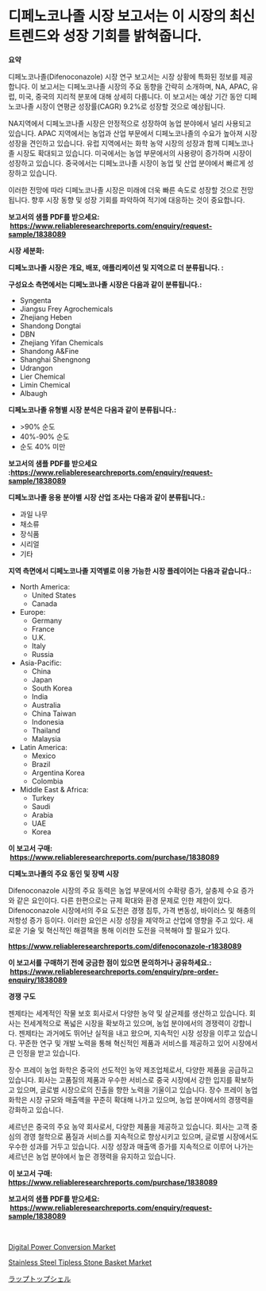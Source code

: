 <p><h1>디페노코나졸 시장 보고서는 이 시장의 최신 트렌드와 성장 기회를 밝혀줍니다.</h1></p><p><strong>요약</strong></p>
<p><p>디페노코나졸(Difenoconazole) 시장 연구 보고서는 시장 상황에 특화된 정보를 제공합니다. 이 보고서는 디페노코나졸 시장의 주요 동향을 간략히 소개하며, NA, APAC, 유럽, 미국, 중국의 지리적 분포에 대해 상세히 다룹니다. 이 보고서는 예상 기간 동안 디페노코나졸 시장이 연평균 성장률(CAGR) 9.2%로 성장할 것으로 예상됩니다.</p><p>NA지역에서 디페노코나졸 시장은 안정적으로 성장하여 농업 분야에서 널리 사용되고 있습니다. APAC 지역에서는 농업과 산업 부문에서 디페노코나졸의 수요가 높아져 시장 성장을 견인하고 있습니다. 유럽 지역에서는 화학 농약 시장의 성장과 함께 디페노코나졸 시장도 확대되고 있습니다. 미국에서는 농업 부문에서의 사용량이 증가하며 시장이 성장하고 있습니다. 중국에서는 디페노코나졸 시장이 농업 및 산업 분야에서 빠르게 성장하고 있습니다.</p><p>이러한 전망에 따라 디페노코나졸 시장은 미래에 더욱 빠른 속도로 성장할 것으로 전망됩니다. 향후 시장 동향 및 성장 기회를 파악하여 적기에 대응하는 것이 중요합니다.</p></p>
<p><strong>보고서의 샘플 PDF를 받으세요: &nbsp;<a href="https://www.reliableresearchreports.com/enquiry/request-sample/1838089">https://www.reliableresearchreports.com/enquiry/request-sample/1838089</a></strong></p>
<p><strong>시장 세분화:</strong></p>
<p><strong> 디페노코나졸 시장은 개요, 배포, 애플리케이션 및 지역으로 더 분류됩니다. :</strong></p>
<p><strong>구성요소 측면에서는 디페노코나졸 시장은 다음과 같이 분류됩니다.:</strong></p>
<p><ul><li>Syngenta</li><li>Jiangsu Frey Agrochemicals</li><li>Zhejiang Heben</li><li>Shandong Dongtai</li><li>DBN</li><li>Zhejiang Yifan Chemicals</li><li>Shandong A&Fine</li><li>Shanghai Shengnong</li><li>Udrangon</li><li>Lier Chemical</li><li>Limin Chemical</li><li>Albaugh</li></ul></p>
<p><strong> 디페노코나졸 유형별 시장 분석은 다음과 같이 분류됩니다.:</strong></p>
<p><ul><li>>90% 순도</li><li>40%-90% 순도</li><li>순도 40% 미만</li></ul></p>
<p><strong>보고서의 샘플 PDF를 받으세요 :<a href="https://www.reliableresearchreports.com/enquiry/request-sample/1838089">https://www.reliableresearchreports.com/enquiry/request-sample/1838089</a></strong></p>
<p><strong> 디페노코나졸 응용 분야별 시장 산업 조사는 다음과 같이 분류됩니다.:</strong></p>
<p><ul><li>과일 나무</li><li>채소류</li><li>장식품</li><li>시리얼</li><li>기타</li></ul></p>
<p><strong>지역 측면에서 디페노코나졸 지역별로 이용 가능한 시장 플레이어는 다음과 같습니다.:</strong></p>
<p><ul>
    <li>
        North America:
        <ul>
            <li>United States</li>
            <li>Canada</li>
        </ul>
    </li>
    <li>
        Europe:
        <ul>
            <li>Germany</li>
            <li>France</li>
            <li>U.K.</li>
            <li>Italy</li>
            <li>Russia</li>
        </ul>
    </li>
    <li>
        Asia-Pacific:
        <ul>
            <li>China</li>
            <li>Japan</li>
            <li>South Korea</li>
            <li>India</li>
            <li>Australia</li>
            <li>China Taiwan</li>
            <li>Indonesia</li>
            <li>Thailand</li>
            <li>Malaysia</li>
        </ul>
    </li>
    <li>
        Latin America:
        <ul>
            <li>Mexico</li>
            <li>Brazil</li>
            <li>Argentina Korea</li>
            <li>Colombia</li>
        </ul>
    </li>
    <li>
        Middle East & Africa:
        <ul>
            <li>Turkey</li>
            <li>Saudi</li>
            <li>Arabia</li>
            <li>UAE</li>
            <li>Korea</li>
        </ul>
    </li>
    </ul></p>
<p><strong>이 보고서 구매: &nbsp;<a href="https://www.reliableresearchreports.com/purchase/1838089">https://www.reliableresearchreports.com/purchase/1838089</a></strong></p>
<p><strong>디페노코나졸의 주요 동인 및 장벽 시장</strong></p>
<p><p>Difenoconazole 시장의 주요 동력은 농업 부문에서의 수확량 증가, 살충제 수요 증가와 같은 요인이다. 다른 한편으로는 규제 확대와 환경 문제로 인한 제한이 있다. Difenoconazole 시장에서의 주요 도전은 경쟁 침투, 가격 변동성, 바이러스 및 해충의 저항성 증가 등이다. 이러한 요인은 시장 성장을 제약하고 산업에 영향을 주고 있다. 새로운 기술 및 혁신적인 해결책을 통해 이러한 도전을 극복해야 할 필요가 있다.</p></p>
<p><strong><a href="https://www.reliableresearchreports.com/difenoconazole-r1838089">https://www.reliableresearchreports.com/difenoconazole-r1838089</a></strong></p>
<p><strong>이 보고서를 구매하기 전에 궁금한 점이 있으면 문의하거나 공유하세요.: &nbsp;<a href="https://www.reliableresearchreports.com/enquiry/pre-order-enquiry/1838089">https://www.reliableresearchreports.com/enquiry/pre-order-enquiry/1838089</a></strong></p>
<p><strong>경쟁 구도</strong></p>
<p><p>젠제타는 세계적인 작물 보호 회사로서 다양한 농약 및 살균제를 생산하고 있습니다. 회사는 전세계적으로 폭넓은 시장을 확보하고 있으며, 농업 분야에서의 경쟁력이 강합니다. 젠제타는 과거에도 뛰어난 실적을 내고 왔으며, 지속적인 시장 성장을 이루고 있습니다. 꾸준한 연구 및 개발 노력을 통해 혁신적인 제품과 서비스를 제공하고 있어 시장에서 큰 인정을 받고 있습니다.</p><p>장수 프레이 농업 화학은 중국의 선도적인 농약 제조업체로서, 다양한 제품을 공급하고 있습니다. 회사는 고품질의 제품과 우수한 서비스로 중국 시장에서 강한 입지를 확보하고 있으며, 글로벌 시장으로의 진출을 향한 노력을 기울이고 있습니다. 장수 프레이 농업 화학은 시장 규모와 매출액을 꾸준히 확대해 나가고 있으며, 농업 분야에서의 경쟁력을 강화하고 있습니다.</p><p>셰르넌은 중국의 주요 농약 회사로서, 다양한 제품을 제공하고 있습니다. 회사는 고객 중심의 경영 철학으로 품질과 서비스를 지속적으로 향상시키고 있으며, 글로벌 시장에서도 우수한 성과를 거두고 있습니다. 시장 성장과 매출액 증가를 지속적으로 이루어 나가는 셰르넌은 농업 분야에서 높은 경쟁력을 유지하고 있습니다.</p></p>
<p><strong>이 보고서 구매: &nbsp; <a href="https://www.reliableresearchreports.com/purchase/1838089">https://www.reliableresearchreports.com/purchase/1838089</a></strong></p>
<p><strong>보고서의 샘플 PDF를 받으세요: &nbsp;<a href="https://www.reliableresearchreports.com/enquiry/request-sample/1838089">https://www.reliableresearchreports.com/enquiry/request-sample/1838089</a></strong><strong></strong></p>
<p>&nbsp;</p>
<p><p><a href="https://thundering-castanet-c65.notion.site/Digital-Power-Conversion-Market-Analysis-and-Sze-Forecasted-for-period-from-2024-to-2031-d54e58fa43104735bef7bccbfaf8403b">Digital Power Conversion Market</a></p><p><a href="https://github.com/moyahfrancoestellec51j635wcx/Market-Research-Report-List-2/blob/main/stainless-steel-tipless-stone-basket-market.md">Stainless Steel Tipless Stone Basket Market</a></p><p><a href="https://github.com/dandier2003/Market-Research-Report-List-1/blob/main/965281835444.md">ラップトップシェル</a></p></p>